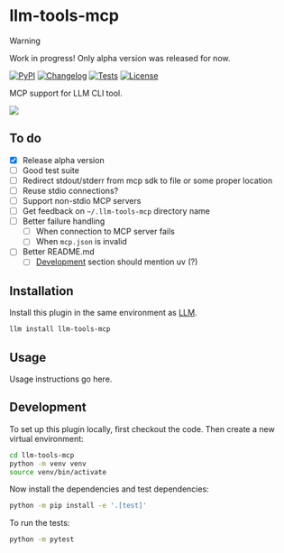 # llm-tools-mcp

> [!WARNING]
> Work in progress!
> Only alpha version was released for now.

[![PyPI](https://img.shields.io/pypi/v/llm-tools-mcp.svg)](https://pypi.org/project/llm-tools-mcp/)
[![Changelog](https://img.shields.io/github/v/release/myhau/llm-tools-mcp?include_prereleases&label=changelog)](https://github.com/myhau/llm-tools-mcp/releases)
[![Tests](https://github.com/myhau/llm-tools-mcp/actions/workflows/test.yml/badge.svg)](https://github.com/myhau/llm-tools-mcp/actions/workflows/test.yml)
[![License](https://img.shields.io/badge/license-Apache%202.0-blue.svg)](https://github.com/myhau/llm-tools-mcp/blob/main/LICENSE)

MCP support for LLM CLI tool.

<img src="./demo.svg">

## To do

- [x] Release alpha version
- [ ] Good test suite
- [ ] Redirect stdout/stderr from mcp sdk to file or some proper location
- [ ] Reuse stdio connections?
- [ ] Support non-stdio MCP servers
- [ ] Get feedback on `~/.llm-tools-mcp` directory name
- [ ] Better failure handling
    - [ ] When connection to MCP server fails
    - [ ] When `mcp.json` is invalid
- [ ] Better README.md
    - [ ] [Development](#development) section should mention uv (?)

## Installation

Install this plugin in the same environment as [LLM](https://llm.datasette.io/).
```bash
llm install llm-tools-mcp
```
## Usage

Usage instructions go here.

## Development

To set up this plugin locally, first checkout the code. Then create a new virtual environment:
```bash
cd llm-tools-mcp
python -m venv venv
source venv/bin/activate
```
Now install the dependencies and test dependencies:
```bash
python -m pip install -e '.[test]'
```
To run the tests:
```bash
python -m pytest
```
